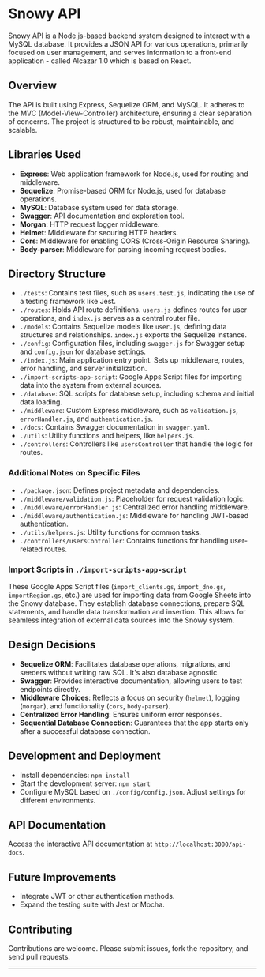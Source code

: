 # Snowy API

Snowy API is a Node.js-based backend system designed to interact with a MySQL database. It provides a JSON API for various operations, primarily focused on user management, and serves information to a front-end application - called Alcazar 1.0 which is based on  React.

## Overview

The API is built using Express, Sequelize ORM, and MySQL. It adheres to the MVC (Model-View-Controller) architecture, ensuring a clear separation of concerns. The project is structured to be robust, maintainable, and scalable.

## Libraries Used

- **Express**: Web application framework for Node.js, used for routing and middleware.
- **Sequelize**: Promise-based ORM for Node.js, used for database operations.
- **MySQL**: Database system used for data storage.
- **Swagger**: API documentation and exploration tool.
- **Morgan**: HTTP request logger middleware.
- **Helmet**: Middleware for securing HTTP headers.
- **Cors**: Middleware for enabling CORS (Cross-Origin Resource Sharing).
- **Body-parser**: Middleware for parsing incoming request bodies.

## Directory Structure

- `./tests`: Contains test files, such as `users.test.js`, indicating the use of a testing framework like Jest.
- `./routes`: Holds API route definitions. `users.js` defines routes for user operations, and `index.js` serves as a central router file.
- `./models`: Contains Sequelize models like `user.js`, defining data structures and relationships. `index.js` exports the Sequelize instance.
- `./config`: Configuration files, including `swagger.js` for Swagger setup and `config.json` for database settings.
- `./index.js`: Main application entry point. Sets up middleware, routes, error handling, and server initialization.
- `./import-scripts-app-script`: Google Apps Script files for importing data into the system from external sources.
- `./database`: SQL scripts for database setup, including schema and initial data loading.
- `./middleware`: Custom Express middleware, such as `validation.js`, `errorHandler.js`, and `authentication.js`.
- `./docs`: Contains Swagger documentation in `swagger.yaml`.
- `./utils`: Utility functions and helpers, like `helpers.js`.
- `./controllers`: Controllers like `usersController` that handle the logic for routes.

### Additional Notes on Specific Files

- `./package.json`: Defines project metadata and dependencies.
- `./middleware/validation.js`: Placeholder for request validation logic.
- `./middleware/errorHandler.js`: Centralized error handling middleware.
- `./middleware/authentication.js`: Middleware for handling JWT-based authentication.
- `./utils/helpers.js`: Utility functions for common tasks.
- `./controllers/usersController`: Contains functions for handling user-related routes.

### Import Scripts in `./import-scripts-app-script`

These Google Apps Script files (`import_clients.gs`, `import_dno.gs`, `importRegion.gs`, etc.) are used for importing data from Google Sheets into the Snowy database. They establish database connections, prepare SQL statements, and handle data transformation and insertion. This allows for seamless integration of external data sources into the Snowy system.

## Design Decisions

- **Sequelize ORM**: Facilitates database operations, migrations, and seeders without writing raw SQL. It's also database agnostic.
- **Swagger**: Provides interactive documentation, allowing users to test endpoints directly.
- **Middleware Choices**: Reflects a focus on security (`helmet`), logging (`morgan`), and functionality (`cors`, `body-parser`).
- **Centralized Error Handling**: Ensures uniform error responses.
- **Sequential Database Connection**: Guarantees that the app starts only after a successful database connection.

## Development and Deployment

- Install dependencies: `npm install`
- Start the development server: `npm start`
- Configure MySQL based on `./config/config.json`. Adjust settings for different environments.

## API Documentation

Access the interactive API documentation at `http://localhost:3000/api-docs`.

## Future Improvements

- Integrate JWT or other authentication methods.
- Expand the testing suite with Jest or Mocha.

## Contributing

Contributions are welcome. Please submit issues, fork the repository, and send pull requests.


---

